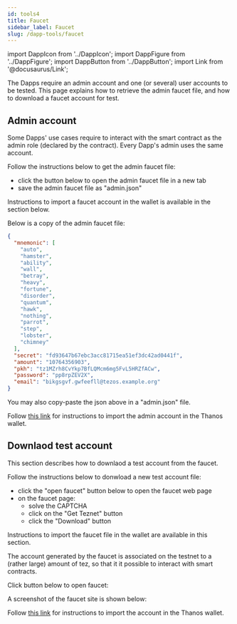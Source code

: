```yaml
---
id: tools4
title: Faucet
sidebar_label: Faucet
slug: /dapp-tools/faucet
---
```


import DappIcon from '../DappIcon';
import DappFigure from '../DappFigure';
import DappButton from '../DappButton';
import Link from '@docusaurus/Link';

The Dapps require an admin account and one (or several) user accounts to be tested. This page explains how to retrieve the admin faucet file, and how to download a faucet account for test.

## Admin account

Some Dapps' use cases require to interact with the smart contract as the admin role (declared by the contract). Every Dapp's admin uses the same account.

Follow the instructions below to get the admin faucet file:
* click the button below to open the admin faucet file in a new tab
* save the admin faucet file as "admin.json"

<DappButton url="https://raw.githubusercontent.com/edukera/completium-dapp-utils/master/admin.json" txt="open admin faucet file"/>

Instructions to import a faucet account in the wallet is available in the section below.

Below is a copy of the admin faucet file:

```json
{
  "mnemonic": [
    "auto",
    "hamster",
    "ability",
    "wall",
    "betray",
    "heavy",
    "fortune",
    "disorder",
    "quantum",
    "hawk",
    "nothing",
    "parrot",
    "step",
    "lobster",
    "chimney"
  ],
  "secret": "fd93647b67ebc3acc81715ea51ef3dc42ad0441f",
  "amount": "10764356903",
  "pkh": "tz1MZrh8CvYkp7BfLQMcm6mg5FvL5HRZfACw",
  "password": "pp8rpZEV2X",
  "email": "bikgsgvf.gwfeefll@tezos.example.org"
}
```

You may also copy-paste the json above in a "admin.json" file.

Follow <u><Link to="/docs/dapp-tools/thanos">this link</Link></u> for instructions to import the admin account in the Thanos wallet.

## Downlaod test account

This section describes how to downlaod a test account from the faucet.

Follow the instructions below to donwload a new test account file:
* click the "open faucet" button below to open the faucet web page
* on the faucet page:
    * solve the CAPTCHA
    * click on the "Get Teznet" button
    * click the "Download" button

Instructions to import the faucet file in the wallet are available in this <Link to='/docs/dapp-tools/thanos#import-faucet-file'>section</Link>.

The account generated by the faucet is associated on the testnet to a (rather large) amount of tez, so that it it possible to interact with smart contracts.

Click button below to open faucet:

<DappButton url="https://faucet.tzalpha.net/" txt="open faucet"/>

A screenshot of the faucet site is shown below:

<DappFigure img='faucet.png' width='100%'/>

Follow <u><Link to="/docs/dapp-tools/thanos">this link</Link></u> for instructions to import the account in the Thanos wallet.